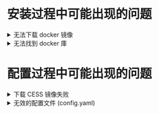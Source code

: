 # 安装过程中可能出现的问题

<details>
  <summary>无法下载 docker 镜像</summary>

  安装过程中，使用 docker 下载 cess 镜像。如果安装 `cess-nodeadm` 时出现如下异常：

  <img alt="Docker 進程問題" src="../assets/storage-node/troubleshooting/docker-daemon-issue.png" width="100%" height="auto" decoding="async" style="max-width: 100%"/>

  确保指令是在 root 权限下或使用 sudo 命令執行。在您的系统上启动 docker：

  ```bash
  systemctl start docker
  ```

  重新安装 `cess-nodeadm`：

  ```bash
  ./install.sh
  ```

  ⚠️ 注意，所有 CESS 程序命令都必须具有 sudo 权限。
</details>

<details>
  <summary>无法找到 docker 庫</summary>

  如果安装时出现如下错误 `cess-nodeadm`：

  <img alt="Docker 庫問題" src="../assets/storage-node/troubleshooting/docker-package-issue.webp" width="100%" height="auto" decoding="async" style="max-width: 100%;" />

  尝试使用以下命令删除 Docker：

  ```bash
  sudo systemctl stop docker
  docker stop $(docker ps -aq)
  docker rm -v $(docker ps -aq)
  docker rmi $(docker images -aq)
  docker volume rm $(docker volume ls -q)
  brew uninstall docker
  ```

  重新安装 Docker：

  ```bash
  sudo apt-get install docker-ce
  sudo systemctl enable docker
  sudo systemctl start docker
  ```
</details>

# 配置过程中可能出现的问题

<details>
  <summary>下载 CESS 镜像失败</summary>

  如果设置 config 时出现如下错误：

  <img alt="CESS 下载镜像失败" src="../assets/storage-node/troubleshooting/cess-image-download-issue.png" width="100%" height="auto" decoding="async" style="max-width: 100%;" />

  确保以 root 权限或使用 `sudo` 命令运行命令。

  再尝试執行 `cess config set` 命令。
</details>

<details>
  <summary>无效的配置文件 (config.yaml)</summary>

  <img alt="无效配置" src="../assets/storage-node/troubleshooting/invalid-config-issue.webp" width="100%" height="auto" decoding="async" style="max-width: 100%;" />

  删除文件 `/usr/bin/yq`：

  ```bash
  sudo rm /usr/bin/yq
  ```

  再次重新安装 `cess-nodeadm`：

  ```bash
  ./install.sh
  ```
</details>
